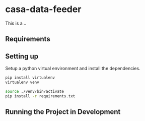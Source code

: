 
# casa-data-feeder

This is a ..

## Requirements


## Setting up

Setup a python virtual environment and install the dependencies.

```bash
pip install virtualenv
virtualenv venv

source ./venv/bin/activate
pip install -r requirements.txt
```

## Running the Project in Development

```bash
```

